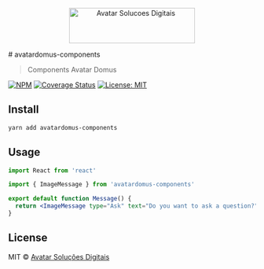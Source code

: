 <p align="center">
  <img src="https://avatarsolucoesdigitais.com.br/images/avatar-git.svg" height="72" width="256" alt="Avatar Solucoes Digitais" />
</p>
# avatardomus-components

> Components Avatar Domus

[![NPM](https://img.shields.io/npm/v/avatardomus-components.svg)](https://www.npmjs.com/package/avatardomus-components) [![Coverage Status](https://coveralls.io/repos/github/avatarsolucoes/avatardomus-components/badge.svg?branch=master)](https://coveralls.io/github/avatarsolucoes/avatardomus-components?branch=master) [![License: MIT](https://img.shields.io/badge/License-MIT-yellow.svg)](https://opensource.org/licenses/MIT)

## Install

```bash
yarn add avatardomus-components
```

## Usage

```jsx
import React from 'react'

import { ImageMessage } from 'avatardomus-components'

export default function Message() {
  return <ImageMessage type="Ask" text="Do you want to ask a question?" />
}
```

## License

MIT © [Avatar Solu&ccedil;&otilde;es Digitais](https://github.com/avatarsolucoes)
